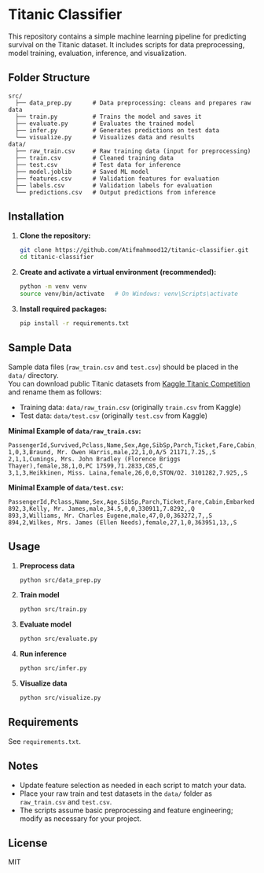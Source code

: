 # Titanic Classifier

This repository contains a simple machine learning pipeline for predicting survival on the Titanic dataset. It includes scripts for data preprocessing, model training, evaluation, inference, and visualization.

## Folder Structure

```
src/
  ├── data_prep.py      # Data preprocessing: cleans and prepares raw data
  ├── train.py          # Trains the model and saves it
  ├── evaluate.py       # Evaluates the trained model
  ├── infer.py          # Generates predictions on test data
  └── visualize.py      # Visualizes data and results
data/
  ├── raw_train.csv     # Raw training data (input for preprocessing)
  ├── train.csv         # Cleaned training data
  ├── test.csv          # Test data for inference
  ├── model.joblib      # Saved ML model
  ├── features.csv      # Validation features for evaluation
  ├── labels.csv        # Validation labels for evaluation
  └── predictions.csv   # Output predictions from inference
```

## Installation

1. **Clone the repository:**
   ```bash
   git clone https://github.com/Atifmahmood12/titanic-classifier.git
   cd titanic-classifier
   ```

2. **Create and activate a virtual environment (recommended):**
   ```bash
   python -m venv venv
   source venv/bin/activate   # On Windows: venv\Scripts\activate
   ```

3. **Install required packages:**
   ```bash
   pip install -r requirements.txt
   ```

## Sample Data

Sample data files (`raw_train.csv` and `test.csv`) should be placed in the `data/` directory.  
You can download public Titanic datasets from [Kaggle Titanic Competition](https://www.kaggle.com/c/titanic/data) and rename them as follows:

- Training data: `data/raw_train.csv` (originally `train.csv` from Kaggle)
- Test data: `data/test.csv` (originally `test.csv` from Kaggle)

**Minimal Example of `data/raw_train.csv`:**
```csv
PassengerId,Survived,Pclass,Name,Sex,Age,SibSp,Parch,Ticket,Fare,Cabin,Embarked
1,0,3,Braund, Mr. Owen Harris,male,22,1,0,A/5 21171,7.25,,S
2,1,1,Cumings, Mrs. John Bradley (Florence Briggs Thayer),female,38,1,0,PC 17599,71.2833,C85,C
3,1,3,Heikkinen, Miss. Laina,female,26,0,0,STON/O2. 3101282,7.925,,S
```

**Minimal Example of `data/test.csv`:**
```csv
PassengerId,Pclass,Name,Sex,Age,SibSp,Parch,Ticket,Fare,Cabin,Embarked
892,3,Kelly, Mr. James,male,34.5,0,0,330911,7.8292,,Q
893,3,Williams, Mr. Charles Eugene,male,47,0,0,363272,7,,S
894,2,Wilkes, Mrs. James (Ellen Needs),female,27,1,0,363951,13,,S
```

## Usage

1. **Preprocess data**

   ```bash
   python src/data_prep.py
   ```

2. **Train model**

   ```bash
   python src/train.py
   ```

3. **Evaluate model**

   ```bash
   python src/evaluate.py
   ```

4. **Run inference**

   ```bash
   python src/infer.py
   ```

5. **Visualize data**

   ```bash
   python src/visualize.py
   ```

## Requirements

See `requirements.txt`.

## Notes

- Update feature selection as needed in each script to match your data.
- Place your raw train and test datasets in the `data/` folder as `raw_train.csv` and `test.csv`.
- The scripts assume basic preprocessing and feature engineering; modify as necessary for your project.

## License

MIT